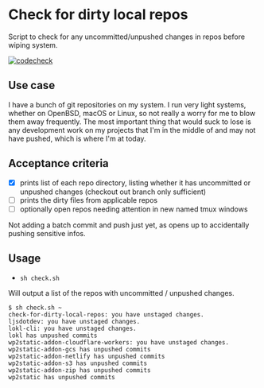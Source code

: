 # Check for dirty local repos

Script to check for any uncommitted/unpushed changes in repos before wiping system.

[![codecheck](https://github.com/leonstafford/check-for-dirty-local-repos/workflows/codecheck/badge.svg)](https://github.com/leonstafford/check-for-dirty-local-repos/actions)

## Use case

I have a bunch of git repositories on my system. I run very light systems, whether on OpenBSD, macOS or Linux, so not really a worry for me to blow them away frequently. The most important thing that would suck to lose is any development work on my projects that I'm in the middle of and may not have pushed, which is where I'm at today.

## Acceptance criteria

 - [x] prints list of each repo directory, listing whether it has uncommitted or unpushed changes (checkout out branch only sufficient)
 - [ ] prints the dirty files from applicable repos
 - [ ] optionally open repos needing attention in new named tmux windows

Not adding a batch commit and push just yet, as opens up to accidentally pushing sensitive infos.

## Usage 

- `sh check.sh`

Will output a list of the repos with uncommitted / unpushed changes.

```
$ sh check.sh ~
check-for-dirty-local-repos: you have unstaged changes.
ljsdotdev: you have unstaged changes.
lokl-cli: you have unstaged changes.
lokl has unpushed commits
wp2static-addon-cloudflare-workers: you have unstaged changes.
wp2static-addon-gcs has unpushed commits
wp2static-addon-netlify has unpushed commits
wp2static-addon-s3 has unpushed commits
wp2static-addon-zip has unpushed commits
wp2static has unpushed commits
```
